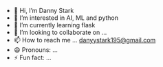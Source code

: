 - 👋 Hi, I’m Danny Stark
- 👀 I’m interested in AI, ML and python
- 🌱 I’m currently learning flask
- 💞️ I’m looking to collaborate on ...
- 📫 How to reach me ... danyystark195@gmail.com
- 😄 Pronouns: ...
- ⚡ Fun fact: ...

<!---
DannyStark195/DannyStark195 is a ✨ special ✨ repository because its `README.md` (this file) appears on your GitHub profile.
You can click the Preview link to take a look at your changes.
--->
